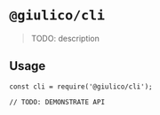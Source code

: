# `@giulico/cli`

> TODO: description

## Usage

```
const cli = require('@giulico/cli');

// TODO: DEMONSTRATE API
```
